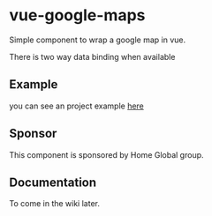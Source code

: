 # vue-google-maps

Simple component to wrap a google map in vue. 

There is two way data binding when available

## Example 

you can see an project example [here](https://github.com/GuillaumeLeclerc/vue-google-maps-example)

## Sponsor

This component is sponsored by Home Global group.

## Documentation

To come in the wiki later.

